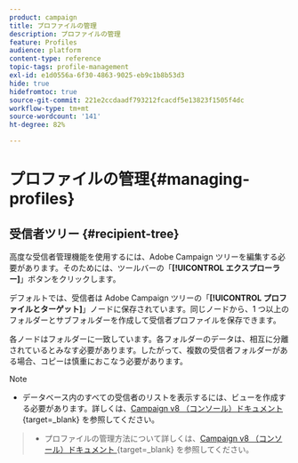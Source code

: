 ```yaml
---
product: campaign
title: プロファイルの管理
description: プロファイルの管理
feature: Profiles
audience: platform
content-type: reference
topic-tags: profile-management
exl-id: e1d0556a-6f30-4863-9025-eb9c1b8b53d3
hide: true
hidefromtoc: true
source-git-commit: 221e2ccdaadf793212fcacdf5e13823f1505f4dc
workflow-type: tm+mt
source-wordcount: '141'
ht-degree: 82%

---
```


# プロファイルの管理{#managing-profiles}



## 受信者ツリー {#recipient-tree}

高度な受信者管理機能を使用するには、Adobe Campaign ツリーを編集する必要があります。そのためには、ツールバーの「**[!UICONTROL エクスプローラー]**」ボタンをクリックします。

デフォルトでは、受信者は Adobe Campaign ツリーの「**[!UICONTROL プロファイルとターゲット]**」ノードに保存されています。同じノードから、1 つ以上のフォルダーとサブフォルダーを作成して受信者プロファイルを保存できます。

各ノードはフォルダーに一致しています。各フォルダーのデータは、相互に分離されているとみなす必要があります。したがって、複数の受信者フォルダーがある場合、コピーは慎重におこなう必要があります。

>[!NOTE]
>
> * データベース内のすべての受信者のリストを表示するには、ビューを作成する必要があります。詳しくは、[Campaign v8 （コンソール）ドキュメント ](https://experienceleague.adobe.com/ja/docs/campaign/campaign-v8/config/configuration/folders-and-views){target=_blank} を参照してください。

> * プロファイルの管理方法について詳しくは、[Campaign v8 （コンソール）ドキュメント ](https://experienceleague.adobe.com/ja/docs/campaign/campaign-v8/config/configuration/folders-and-views){target=_blank} を参照してください。


<!--
## Move recipients {#moving-recipients}

You can select one or more recipients, drag them from the recipient list, and drop them in the desired folder. A warning message asks you to confirm this action.

## Copy a recipient {#copying-a-recipient}

You can copy a recipient in the same folder by right-clicking the desired recipient and selecting **[!UICONTROL Copy]**.

## Delete recipients {#deleting-recipients}

To delete recipients, move them to a specific folder and then purge the content of this folder. It is **strongly recommended not to use** the **[!UICONTROL Delete]** option in this case.

To purge a folder, use the **[!UICONTROL Actions > Purge folder]** menu, accessed by right-clicking the desired folder.

![](assets/s_ncs_user_purge_folder.png)

Click **[!UICONTROL Start]** to launch the operation. The middle section of the window displays the progress status, as shown below:

![](assets/s_ncs_user_purge_folder_start.png)
-->